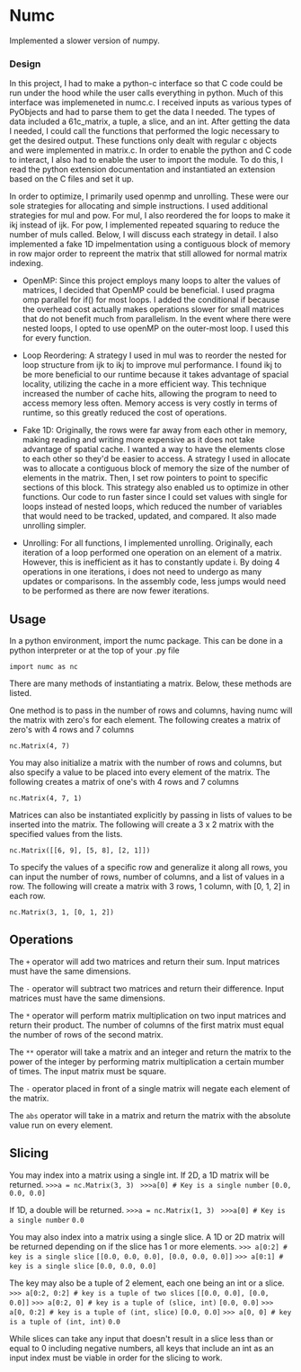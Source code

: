 # Numc
Implemented a slower version of numpy.

### Design
In this project, I had to make a python-c interface so that C code could be run under the hood while the user calls everything in python. Much of this interface was implemeneted in numc.c. I received inputs as various types of PyObjects and had to parse them to get the data I needed. The types of data included a 61c_matrix, a tuple, a slice, and an int. After getting the data I needed, I could call the functions that performed the logic necessary to get the desired output. These functions only dealt with regular c objects and were implemented in matrix.c. In order to enable the python and C code to interact, I also had to enable the user to import the module. To do this, I read the python extension documentation and instantiated an extension based on the C files and set it up. 

In order to optimize, I primarily used openmp and unrolling. These were our sole strategies for allocating and simple instructions. I used additional strategies for mul and pow. For mul, I also reordered the for loops to make it ikj instead of ijk. For pow, I implemented repeated squaring to reduce the number of muls called. Below, I will discuss each strategy in detail. I also implemented a fake 1D impelmentation using a contiguous block of memory in row major order to repreent the matrix that still allowed for normal matrix indexing. 

- OpenMP:
Since this project employs many loops to alter the values of matrices, I decided that OpenMP could be beneficial. I used pragma omp parallel for if() for most loops. I added the conditional if because the overhead cost actually makes operations slower for small matrices that do not benefit much from parallelism. In the event where there were nested loops, I opted to use openMP on the outer-most loop. I used this for every function.

- Loop Reordering:
A strategy I used in mul was to reorder the nested for loop structure from ijk to ikj to improve mul performance. I found ikj to be more beneficial to our runtime because it takes advantage of spacial locality, utilizing the cache in a more efficient way. This technique increased the number of cache hits, allowing the program to need to access memory less often. Memory access is very costly in terms of runtime, so this greatly reduced the cost of operations.

- Fake 1D:
Originally, the rows were far away from each other in memory, making reading and writing more expensive as it does not take advantage of spatial cache. I wanted a way to have the elements close to each other so they'd be easier to access. A strategy I used in allocate was to allocate a contiguous block of memory the size of the number of elements in the matrix. Then, I set row pointers to point to specific sections of this block. This strategy also enabled us to optimize in other functions. Our code to run faster since I could set values with single for loops instead of nested loops, which reduced the number of variables that would need to be tracked, updated, and compared. It also made unrolling simpler. 

- Unrolling:
For all functions, I implemented unrolling. Originally, each iteration of a loop performed one operation on an element of a matrix. However, this is inefficient as it has to constantly update i. By doing 4 operations in one iterations, i does not need to undergo as many updates or comparisons. In the assembly code, less jumps would need to be performed as there are now fewer iterations.


## Usage

In a python environment, import the numc package. This can be done in a python interpreter or at the top of your .py file

`import numc as nc`

There are many methods of instantiating a matrix. Below, these methods are listed.

One method is to pass in the number of rows and columns, having numc will the matrix with zero's for each element. The following creates a matrix of zero's with 4 rows and 7 columns

`nc.Matrix(4, 7)`

You may also initialize a matrix with the number of rows and columns, but also specify a value to be placed into every element of the matrix. The following creates a matrix of one's with 4 rows and 7 columns

`nc.Matrix(4, 7, 1)`

Matrices can also be instantiated explicitly by passing in lists of values to be inserted into the matrix. The following will create a 3 x 2 matrix with the specified values from the lists.

`nc.Matrix([[6, 9], [5, 8], [2, 1]])`

To specify the values of a specific row and generalize it along all rows, you can input the number of rows, number of columns, and a list of values in a row. The following will create a matrix with 3 rows, 1 column, with [0, 1, 2] in each row.

`nc.Matrix(3, 1, [0, 1, 2])`

## Operations

The `+` operator will add two matrices and return their sum. Input matrices must have the same dimensions.

The `-` operator will subtract two matrices and return their difference. Input matrices must have the same dimensions.

The `*` operator will perform matrix multiplication on two input matrices and return their product. The number of columns of the first matrix must equal the number of rows of the second matrix.

The `**` operator will take a matrix and an integer and return the matrix to the power of the integer by performing matrix multiplication a certain mumber of times. The input matrix must be square. 

The `-` operator placed in front of a single matrix will negate each element of the matrix. 

The `abs` operator will take in a matrix and return the matrix with the absolute value run on every element.


## Slicing

You may index into a matrix using a single int. If 2D, a 1D matrix will be returned.
`>>>a = nc.Matrix(3, 3) `
`>>>a[0] # Key is a single number`
`[0.0, 0.0, 0.0]`

 If 1D, a double will be returned. 
`>>>a = nc.Matrix(1, 3) `
`>>>a[0] # Key is a single number`
`0.0`

You may also index into a matrix using a single slice. A 1D or 2D matrix will be returned depending on if the slice has 1 or more elements.
`>>> a[0:2] # key is a single slice`
`[[0.0, 0.0, 0.0], [0.0, 0.0, 0.0]]`
`>>> a[0:1] # key is a single slice`
`[0.0, 0.0, 0.0]`

The key may also be a tuple of 2 element, each one being an int or a slice.
`>>> a[0:2, 0:2] # key is a tuple of two slices`
`[[0.0, 0.0], [0.0, 0.0]]`
`>>> a[0:2, 0] # key is a tuple of (slice, int)`
`[0.0, 0.0]`
`>>> a[0, 0:2] # key is a tuple of (int, slice)`
`[0.0, 0.0]`
`>>> a[0, 0] # key is a tuple of (int, int)`
`0.0`

While slices can take any input that doesn't result in a slice less than or equal to 0 including negative numbers, all keys that include an int as an input index must be viable in order for the slicing to work.
